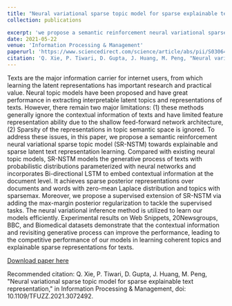 ```yaml
---
title: "Neural variational sparse topic model for sparse explainable text representation"
collection: publications

excerpt: 'we propose a semantic reinforcement neural variational sparse topic model (SR-NSTM) towards explainable and sparse latent text representation learning.' 
date: 2021-05-22
venue: 'Information Processing & Management'
paperurl: 'https://www.sciencedirect.com/science/article/abs/pii/S0306457321001102'
citation: 'Q. Xie, P. Tiwari, D. Gupta, J. Huang, M. Peng, "Neural variational sparse topic model for sparse explainable text representation," in Information Processing & Management, doi: 10.1109/TFUZZ.2021.3072492.'
---
```

Texts are the major information carrier for internet users, from which learning the latent representations has important research and practical value. Neural topic models have been proposed and have great performance in extracting interpretable latent topics and representations of texts. However, there remain two major limitations: (1) these methods generally ignore the contextual information of texts and have limited feature representation ability due to the shallow feed-forward network architecture, (2) Sparsity of the representations in topic semantic space is ignored. To address these issues, in this paper, we propose a semantic reinforcement neural variational sparse topic model (SR-NSTM) towards explainable and sparse latent text representation learning. Compared with existing neural topic models, SR-NSTM models the generative process of texts with probabilistic distributions parameterized with neural networks and incorporates Bi-directional LSTM to embed contextual information at the document level. It achieves sparse posterior representations over documents and words with zero-mean Laplace distribution and topics with sparsemax. Moreover, we propose a supervised extension of SR-NSTM via adding the max-margin posterior regularization to tackle the supervised tasks. The neural variational inference method is utilized to learn our models efficiently. Experimental results on Web Snippets, 20Newsgroups, BBC, and Biomedical datasets demonstrate that the contextual information and revisiting generative process can improve the performance, leading to the competitive performance of our models in learning coherent topics and explainable sparse representations for texts.

[Download paper here](https://github.com/prayagtiwari/prayagtiwari.github.io/tree/master/files/IPM.pdf)

Recommended citation:  Q. Xie, P. Tiwari, D. Gupta, J. Huang, M. Peng, "Neural variational sparse topic model for sparse explainable text representation," in Information Processing & Management, doi: 10.1109/TFUZZ.2021.3072492.
